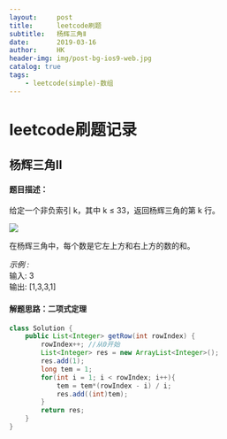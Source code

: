 ```yaml
---
layout:     post
title:      leetcode刷题
subtitle:   杨辉三角Ⅱ
date:       2019-03-16
author:     HK
header-img: img/post-bg-ios9-web.jpg
catalog: true
tags:
    - leetcode(simple)-数组
---
```

# leetcode刷题记录
## 杨辉三角Ⅱ

#### 题目描述：
给定一个非负索引 k，其中 k ≤ 33，返回杨辉三角的第 k 行。

![](https://upload.wikimedia.org/wikipedia/commons/0/0d/PascalTriangleAnimated2.gif)

在杨辉三角中，每个数是它左上方和右上方的数的和。

*示例 :*<br>
输入: 3<br>
输出: [1,3,3,1]

#### 解题思路：二项式定理

```java
class Solution {
    public List<Integer> getRow(int rowIndex) {
        rowIndex++; //从0开始
        List<Integer> res = new ArrayList<Integer>();
        res.add(1);
        long tem = 1;
        for(int i = 1; i < rowIndex; i++){
            tem = tem*(rowIndex - i) / i;
            res.add((int)tem);
        }
        return res;
    }
}
```
